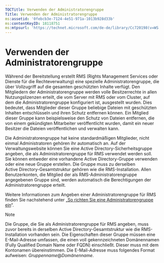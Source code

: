 ```yaml
---
TOCTitle: Verwenden der Administratorengruppe
Title: Verwenden der Administratorengruppe
ms:assetid: '0febcb3e-7124-4e51-971a-1013b928d33b'
ms:contentKeyID: 18118751
ms:mtpsurl: 'https://technet.microsoft.com/de-de/library/Cc720198(v=WS.10)'
---
```


Verwenden der Administratorengruppe
===================================

Während der Bereitstellung erstellt RMS (Rights Management Services oder Dienste für die Rechteverwaltung) eine spezielle Administratorengruppe, die über Vollzugriff auf die gesamten geschützten Inhalte verfügt. Den Mitgliedern der Administratorengruppe werden volle Besitzerrechte in allen Nutzungslizenzen erteilt, die vom Server mit RMS oder vom Cluster, auf dem die Administratorengruppe konfiguriert ist, ausgestellt wurden. Dies bedeutet, dass Mitglieder dieser Gruppe beliebige Dateien mit geschützten Inhalten entschlüsseln und ihren Schutz entfernen können. Ein Mitglied dieser Gruppe kann beispielsweise den Schutz von Dateien entfernen, die von einem gekündigten Mitarbeiter veröffentlicht wurden, damit ein neuer Besitzer die Dateien veröffentlichen und verwalten kann.

Die Administratorengruppe hat keine standardmäßigen Mitglieder, nicht einmal Administratoren gehören ihr automatisch an. Auf der Verwaltungswebsite können Sie eine Active Directory-Sicherheitsgruppe angeben, die als Administratorengruppe für RMS verwendet werden soll. Sie können entweder eine vorhandene Active Directory-Gruppe verwenden oder eine neue Gruppe erstellen. Die Gruppe muss zu derselben Active Directory-Gesamtstruktur gehören wie die RMS-Installation. Allen Benutzerkonten, die Mitglied der als RMS-Administratorengruppe angegebenen Gruppe sind, werden automatisch die Berechtigungen der Administratorengruppe erteilt.

Weitere Informationen zum Angeben einer Administratorengruppe für RMS finden Sie nachstehend unter „[So richten Sie eine Administratorengruppe ein](https://technet.microsoft.com/f2ef847e-2824-471f-9079-5c343094aba8)“.

> [!NOTE]
> Die Gruppe, die Sie als Administratorengruppe für RMS angeben, muss zuvor bereits in derselben Active Directory-Gesamtstruktur wie die RMS-Installation vorhanden sein. Die Eigenschaften dieser Gruppe müssen eine E-Mail-Adresse umfassen, die einen voll gekennzeichneten Domänennamen (Fully Qualified Domain Name oder FQDN) einschließt. Dieser muss mit dem Kontonamen übereinstimmen. Die E-Mail-Adresse muss folgendes Format aufweisen: *Gruppenname*@*Domänenname*. 